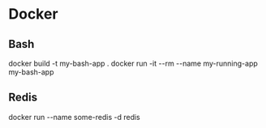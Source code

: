 # Docker

## Bash
docker build -t my-bash-app .
docker run -it --rm --name my-running-app my-bash-app

## Redis

docker run --name some-redis -d redis